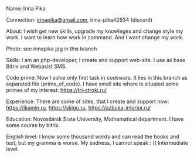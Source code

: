 Name: Irina Pika

Connection: irinapika@gmail.com, irina-pika#2934 (discord)

About: I wish get new skills, upgrade my knowleges and change style my work. I want to learn how work in command. And I want change my work. 

Photo:  see irinapika.jpg in this branch

Skills: I am an php-developer, I create and support web-site. I use as base Bitrix and Webasist SMS. 

Code prime: Now I solve only first task in codewars. It lies in this branch as separated file (prime_of_code). I have small site where is situated some primes of my interest: https://tri-stroki.ru/

Experience. There are some of sites, that I create and support now: https://ikamin.ru, https://skigu.ru, https://azbuka-interior.ru/ 

Education: Novosibirsk State University, Mathematical department.  I have some course by bitrix.

English level: I know some thousand words and can read the books and text, but my gramma is worse. My sadness, I cannot speak : ((  Intermediate level. 
